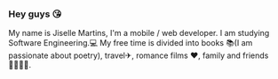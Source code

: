 ### Hey guys 😘

My name is Jiselle Martins, I'm a mobile / web developer. I am studying Software Engineering.💻
My free time is divided into books 📚(I am passionate about poetry), travel✈, romance films ❤, family and friends👨‍👩‍👧‍👧. 
